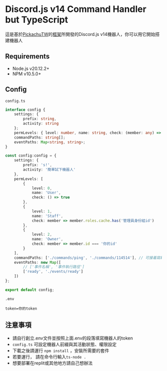 # Discord.js v14 Command Handler but TypeScript

這是基於[PickachuTW](https://github.com/PikachuTW/)的[框架](https://github.com/PikachuTW/Discord.js-Command-Handler)所開發的Discord.js v14機器人，你可以用它開始搭建機器人

## Requirements

* Node.js v20.12.2+
* NPM v10.5.0+

## Config

`config.ts`

```ts
interface config {
    settings: {
        prefix: string,
        activity: string
    };
    permLevels: { level: number, name: string, check: (member: any) => boolean }[];
    commandPaths: string[];
    eventPaths: Map<string, string>;
}

const config:config = {
    settings: {
        prefix: 's!',
        activity: '簡單試下機器人'
    },
    permLevels: [
        {
            level: 0,
            name: 'User',
            check: () => true
        },
        {
            level: 1,
            name: 'Staff',
            check: member => member.roles.cache.has('管理員身份組id')
        },
        {
            level: 2,
            name: 'Owner',
            check: member => member.id === '你的id'
        }
    ],
    commandPaths: ['./commands/ping', './commands/114514'], // 可接着寫輸入指令文件的所在路徑
    eventPaths: new Map([
        // ['事件名稱', '事件執行路徑']
        ['ready', './events/ready']
    ])
};

export default config;
```

`.env`

```.env
token=你的token
```

## 注意事項

* 請自行創立.env文件並按照上面.env的段落填寫機器人的token
* `config.ts` 可設定機器人前綴與其活動狀態、權限設定
* 下載之後請運行 `npm install` ，安裝所需要的套件
* 若要運行， 請在命令行輸入`ts-node .`
* 想要部署在replit或其他地方請自己想辦法